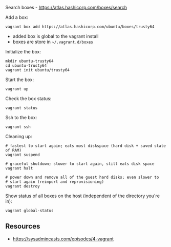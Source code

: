Search boxes - https://atlas.hashicorp.com/boxes/search

Add a box:

    vagrant box add https://atlas.hashicorp.com/ubuntu/boxes/trusty64
    
* added box is global to the vagrant install
* boxes are store in `~/.vagrant.d/boxes`

Initialize the box:

    mkdir ubuntu-trusty64
    cd ubuntu-trusty64
    vagrant init ubuntu/trusty64


Start the box:

    vagrant up

Check the box status:

    vagrant status

Ssh to the box:

    vagrant ssh

Cleaning up:

    # fastest to start again; eats most diskspace (hard disk + saved state of RAM)
    vagrant suspend

    # graceful shutdown; slower to start again, still eats disk space
    vagrant halt

    # power down and remove all of the guest hard disks; even slower to
    # start again (reimport and reprovisioning)
    vagrant destroy

Show status of all boxes on the host (independent of the directory you're in):

    vagrant global-status

Resources
---------

* https://sysadmincasts.com/episodes/4-vagrant
